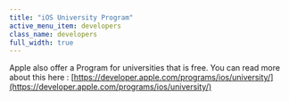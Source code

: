 ```yaml
---
title: "iOS University Program"
active_menu_item: developers
class_name: developers
full_width: true
---
```



Apple also offer a Program for universities that is free. You can read more about this here : [https://developer.apple.com/programs/ios/university/](https://developer.apple.com/programs/ios/university/)

